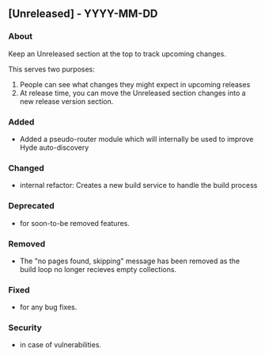 ## [Unreleased] - YYYY-MM-DD

### About

Keep an Unreleased section at the top to track upcoming changes.

This serves two purposes:

1. People can see what changes they might expect in upcoming releases
2. At release time, you can move the Unreleased section changes into a new release version section.

### Added
- Added a pseudo-router module which will internally be used to improve Hyde auto-discovery

### Changed
- internal refactor: Creates a new build service to handle the build process

### Deprecated
- for soon-to-be removed features.

### Removed
- The "no pages found, skipping" message has been removed as the build loop no longer recieves empty collections.

### Fixed
- for any bug fixes.

### Security
- in case of vulnerabilities.
